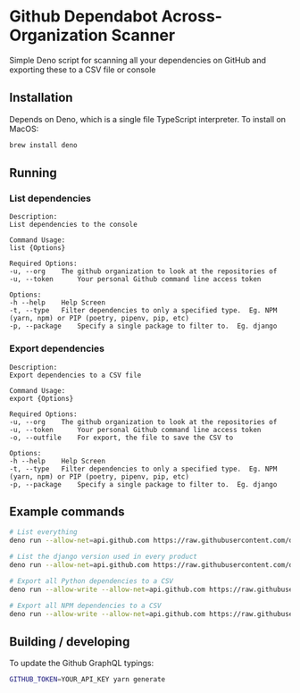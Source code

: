 
# Github Dependabot Across-Organization Scanner

Simple Deno script for scanning all your dependencies on GitHub and exporting these to a CSV file or console 

## Installation

Depends on Deno, which is a single file TypeScript interpreter.  To install on MacOS:

```bash
brew install deno
```

## Running

### List dependencies
```
Description:
List dependencies to the console

Command Usage:
list {Options}

Required Options:
-u, --org 	 The github organization to look at the repositories of
-u, --token 	 Your personal Github command line access token

Options:
-h --help 	 Help Screen
-t, --type 	 Filter dependencies to only a specified type.  Eg. NPM (yarn, npm) or PIP (poetry, pipenv, pip, etc)
-p, --package 	 Specify a single package to filter to.  Eg. django
```

### Export dependencies
```
Description:
Export dependencies to a CSV file

Command Usage:
export {Options}

Required Options:
-u, --org 	 The github organization to look at the repositories of
-u, --token 	 Your personal Github command line access token
-o, --outfile 	 For export, the file to save the CSV to

Options:
-h --help 	 Help Screen
-t, --type 	 Filter dependencies to only a specified type.  Eg. NPM (yarn, npm) or PIP (poetry, pipenv, pip, etc)
-p, --package 	 Specify a single package to filter to.  Eg. django
```

## Example commands

```bash
# List everything
deno run --allow-net=api.github.com https://raw.githubusercontent.com/datalivesoftware/github-dep-scanner/v2.0/main.ts --org=datalivesoftware --token=MY_PERSONAL_GITHUB_ACCESS_TOKEN list

# List the django version used in every product
deno run --allow-net=api.github.com https://raw.githubusercontent.com/datalivesoftware/github-dep-scanner/v2.0/main.ts --org=datalivesoftware --token=MY_PERSONAL_GITHUB_ACCESS_TOKEN list --type=PIP --package=django --filename=poetry.lock

# Export all Python dependencies to a CSV
deno run --allow-write --allow-net=api.github.com https://raw.githubusercontent.com/datalivesoftware/github-dep-scanner/v2.0/main.ts --org=datalivesoftware --token=MY_PERSONAL_GITHUB_ACCESS_TOKEN export --type=PIP --outfile=pipdeps.csv 

# Export all NPM dependencies to a CSV
deno run --allow-write --allow-net=api.github.com https://raw.githubusercontent.com/datalivesoftware/github-dep-scanner/v2.0/main.ts --org=datalivesoftware --token=MY_PERSONAL_GITHUB_ACCESS_TOKEN export --type=NPM --outfile=npmdeps.csv 
```


## Building / developing

To update the Github GraphQL typings:

```sh
GITHUB_TOKEN=YOUR_API_KEY yarn generate
```
